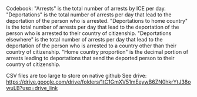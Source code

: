 Codebook:
"Arrests" is the total number of arrests by ICE per day.
"Deportations" is the total number of arrests per day that lead to the deportation of the person who is arrested.
"Deportations to home country" is the total number of arrests per day that lead to the deportation of the person who is arrested to their country of citizenship.
"Deportations elsewhere" is the total number of arrests per day that lead to the deportation of the person who is arrested to a country other than their country of citizenship.
"Home country proportion" is the decimal portion of arrests leading to deportations that send the deported person to their country of citizenship.

CSV files are too large to store on native github
See drive: https://drive.google.com/drive/folders/1tC1GmXV51mEeywB6ZN0hkrYtJ38owuLB?usp=drive_link
